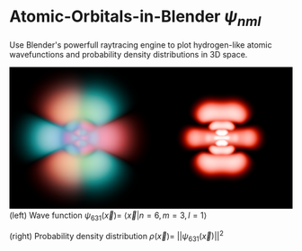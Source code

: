 # Atomic-Orbitals-in-Blender $\psi_{n m l}$


Use Blender's powerfull raytracing engine to plot hydrogen-like atomic wavefunctions and probability density distributions in 3D space.

![](https://github.com/dom128/Atomic-Orbitals-in-Blender/blob/main/631_1080.png)
(left) Wave function
$\psi_{6 3 1}(\vec{x})=$
$\langle\vec{x}|n=6,m=3,l=1\rangle$

(right) Probability density distribution
$\rho (\vec{x})=$
$||\psi_{6 3 1}(\vec{x})||^2$
 
 




